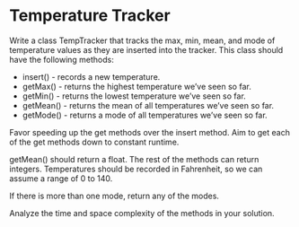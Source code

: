 Temperature Tracker
===================

Write a class TempTracker that tracks the max, min, mean, and mode of temperature values as they are inserted into the tracker. This class should have the following methods:

-   insert() - records a new temperature.
-   getMax() - returns the highest temperature we’ve seen so far.
-   getMin() - returns the lowest temperature we’ve seen so far.
-   getMean() - returns the mean of all temperatures we’ve seen so far.
-   getMode() - returns a mode of all temperatures we’ve seen so far.

Favor speeding up the get methods over the insert method. Aim to get each of the get methods down to constant runtime.

getMean() should return a float. The rest of the methods can return integers. Temperatures should be recorded in Fahrenheit, so we can assume a range of 0 to 140.

If there is more than one mode, return any of the modes.

Analyze the time and space complexity of the methods in your solution.
